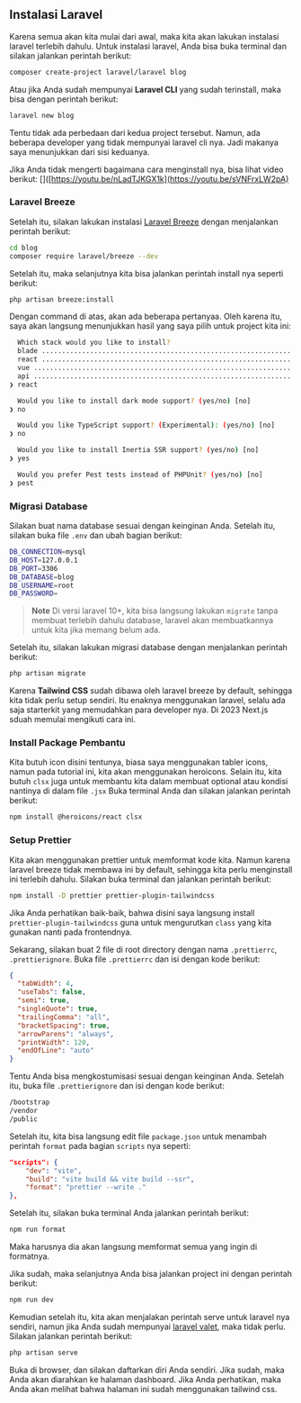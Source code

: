 ## Instalasi Laravel
Karena semua akan kita mulai dari awal, maka kita akan lakukan instalasi laravel terlebih dahulu. Untuk instalasi laravel, Anda bisa buka terminal dan silakan jalankan perintah berikut:
```bash
composer create-project laravel/laravel blog
```
Atau jika Anda sudah mempunyai **Laravel CLI** yang sudah terinstall, maka bisa dengan perintah berikut:
```bash
laravel new blog
```
Tentu tidak ada perbedaan dari kedua project tersebut. Namun, ada beberapa developer yang tidak mempunyai laravel cli nya. Jadi makanya saya menunjukkan dari sisi keduanya.

Jika Anda tidak mengerti bagaimana cara menginstall nya, bisa lihat video berikut:
[]([https://youtu.be/nLadTJKGX1k](https://youtu.be/sVNFrxLW2pA)

### Laravel Breeze
Setelah itu, silakan lakukan instalasi [Laravel Breeze](https://laravel.com/docs/10.x/starter-kits) dengan menjalankan perintah berikut:
```bash
cd blog
composer require laravel/breeze --dev
```
Setelah itu, maka selanjutnya kita bisa jalankan perintah install nya seperti berikut:
```bash
php artisan breeze:install
```
Dengan command di atas, akan ada beberapa pertanyaa. Oleh karena itu, saya akan langsung menunjukkan hasil yang saya pilih untuk project kita ini:
```bash
  Which stack would you like to install?
  blade ....................................................................................................... 0
  react ....................................................................................................... 1
  vue ......................................................................................................... 2
  api ......................................................................................................... 3
❯ react

  Would you like to install dark mode support? (yes/no) [no]
❯ no

  Would you like TypeScript support? (Experimental): (yes/no) [no]
❯ no

  Would you like to install Inertia SSR support? (yes/no) [no]
❯ yes

  Would you prefer Pest tests instead of PHPUnit? (yes/no) [no]
❯ pest
```

### Migrasi Database
Silakan buat nama database sesuai dengan keinginan Anda. Setelah itu, silakan buka file `.env` dan ubah bagian berikut:
```bash
DB_CONNECTION=mysql
DB_HOST=127.0.0.1
DB_PORT=3306
DB_DATABASE=blog
DB_USERNAME=root
DB_PASSWORD=
````
> **Note**
> Di versi laravel 10+, kita bisa langsung lakukan `migrate` tanpa membuat terlebih dahulu database, laravel akan membuatkannya untuk kita jika memang belum ada.

Setelah itu, silakan lakukan migrasi database dengan menjalankan perintah berikut:
```bash
php artisan migrate
```

Karena **Tailwind CSS** sudah dibawa oleh laravel breeze by default, sehingga kita tidak perlu setup sendiri. Itu enaknya menggunakan laravel, selalu ada saja starterkit yang memudahkan para developer nya. Di 2023 Next.js sduah memulai
mengikuti cara ini.

### Install Package Pembantu
Kita butuh icon disini tentunya, biasa saya menggunakan tabler icons, namun pada tutorial ini, kita akan menggunakan heroicons. Selain itu, kita butuh `clsx` juga untuk membantu kita dalam membuat optional atau kondisi nantinya di dalam file `.jsx`  Buka terminal Anda dan silakan jalankan perintah berikut:
```bash
npm install @heroicons/react clsx
```

### Setup Prettier
Kita akan menggunakan prettier untuk memformat kode kita. Namun karena laravel breeze tidak membawa ini by default, sehingga kita perlu menginstall ini terlebih dahulu. Silakan buka terminal dan jalankan perintah berikut:
```bash
npm install -D prettier prettier-plugin-tailwindcss
```
Jika Anda perhatikan baik-baik, bahwa disini saya langsung install `prettier-plugin-tailwindcss` guna untuk mengurutkan `class` yang kita gunakan nanti pada frontendnya.

Sekarang, silakan buat 2 file di root directory dengan nama `.prettierrc`, `.prettierignore`. Buka file `.prettierrc` dan isi dengan kode berikut:
```json
{
  "tabWidth": 4,
  "useTabs": false,
  "semi": true,
  "singleQuote": true,
  "trailingComma": "all",
  "bracketSpacing": true,
  "arrowParens": "always",
  "printWidth": 120,
  "endOfLine": "auto"
}
```
Tentu Anda bisa mengkostumisasi sesuai dengan keinginan Anda. Setelah itu, buka file `.prettierignore` dan isi dengan kode berikut:
```bash
/bootstrap
/vendor
/public
```

Setelah itu, kita bisa langsung edit file `package.json` untuk menambah perintah `format` pada bagian `scripts` nya seperti:
```json
"scripts": {
    "dev": "vite",
    "build": "vite build && vite build --ssr",
    "format": "prettier --write ."
},
```
Setelah itu, silakan buka terminal Anda jalankan perintah berikut:
```bash
npm run format
```

Maka harusnya dia akan langsung memformat semua yang ingin di formatnya.

Jika sudah, maka selanjutnya Anda bisa jalankan project ini dengan perintah berikut:
```bash
npm run dev
```
Kemudian setelah itu, kita akan menjalakan perintah serve untuk laravel nya sendiri, namun jika Anda sudah mempunyai [laravel valet](https://laravel.com/docs/10.x/valet), maka tidak perlu. Silakan jalankan perintah berikut:
```bash
php artisan serve
```
Buka di browser, dan silakan daftarkan diri Anda sendiri. Jika sudah, maka Anda akan diarahkan ke halaman dashboard. Jika Anda perhatikan, maka Anda akan melihat bahwa halaman ini sudah menggunakan tailwind css.
